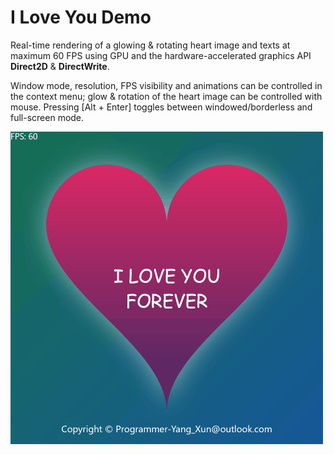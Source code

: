 # I Love You Demo

Real-time rendering of a glowing & rotating heart image and texts at maximum 60 FPS using GPU and the hardware-accelerated graphics API **Direct2D** & **DirectWrite**.

Window mode, resolution, FPS visibility and animations can be controlled in the context menu; glow & rotation of the heart image can be controlled with mouse. Pressing [Alt + Enter] toggles between windowed/borderless and full-screen mode.

<img src="Screenshots/I-Love-You-Demo.gif" width="500">
